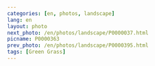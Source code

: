 ```yaml
---
categories: [en, photos, landscape]
lang: en
layout: photo
next_photo: /en/photos/landscape/P0000037.html
picname: P0000363
prev_photo: /en/photos/landscape/P0000395.html
tags: [Green Grass]
---
```

